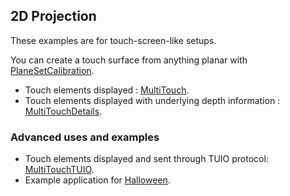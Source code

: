 ## 2D Projection

These examples are for touch-screen-like setups. 

You can create a touch surface from anything planar with [PlaneSetCalibration](https://github.com/potioc/Papart-examples/tree/master/papart-examples/DepthCamera/calibration/PlaneSetCalibration). 

- Touch elements displayed : [MultiTouch](MultiTouch).
- Touch elements displayed with underlying depth information : [MultiTouchDetails](MultiTouchDetails).

### Advanced uses and examples

- Touch elements displayed and sent through TUIO protocol: [MultiTouchTUIO](../../features/externalLibraries/MultiTouchTUIO).
- Example application for [Halloween](../../apps/Halloween).
